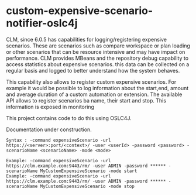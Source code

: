 # custom-expensive-scenario-notifier-oslc4j
CLM, since 6.0.5 has capabilities for logging/registering expensive scenarios. These are scenarios such as compare workspace or plan loading or other scenarios that can be resource intensive and may have impact on performance. CLM provides MBeans and the repository debug capability to access statistics about expensive scenarios. this data can be collected on a regular basis and logged to better understand how the system behaves. 

This capability also allows to register custom expensive scenarios. For example it would be possible to log information about the start,end, amount and average duration of a custom automation or extension. The available API allows to register scenarios ba name, their start and stop. This information is exposed in monitoring

This project contains code to do this using OSLC4J.


Documentation under construction.

	Syntax : -command expensiveScenario -url https://<server>:port/<context>/ -user <userId> -password <password> -scenarioName <scenarioName> -mode <mode>
  
	Example: -command expensiveScenario -url https://clm.example.com:9443/rm/ -user ADMIN -password ****** -scenarioName MyCustomExpensiveScenario -mode start
	Example: -command expensiveScenario -url https://clm.example.com:9443/rm/ -user ADMIN -password ****** -scenarioName MyCustomExpensiveScenario -mode stop
